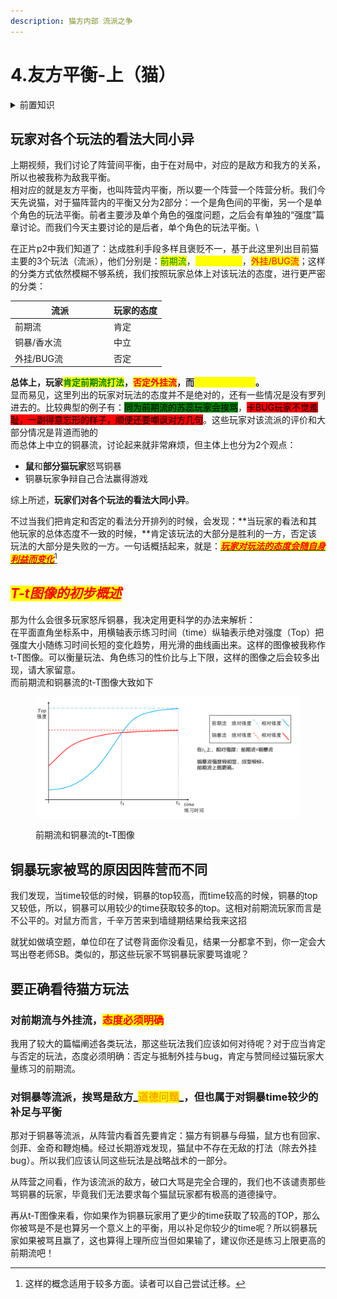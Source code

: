 ```yaml
---
description: 猫方内部 流派之争
---
```


# 4.友方平衡-上（猫）

<details>

<summary>前置知识</summary>

[1.差距](../part.i-current-abstract/1.gap.md)

[2.胜与负](../part.i-current-abstract/2.win-and-lose.md)

[3.敌我平衡](3.self-enemy-balance.md)

</details>

## 玩家对各个玩法的看法大同小异

&#x20;       上期视频，我们讨论了阵营间平衡，由于在对局中，对应的是敌方和我方的关系，所以也被我称为敌我平衡。\
&#x20;       相对应的就是友方平衡，也叫阵营内平衡，所以要一个阵营一个阵营分析。我们今天先说猫，对于猫阵营内的平衡又分为2部分：一个是角色间的平衡，另一个是单个角色的玩法平衡。前者主要涉及单个角色的强度问题，之后会有单独的“强度”篇章讨论。而我们今天主要讨论的是后者，单个角色的玩法平衡。\


&#x20;       在正片p2中我们知道了：达成胜利手段多样且褒贬不一，基于此这里列出目前猫主要的3个玩法（流派），他们分别是：<mark style="color:green;">前期流</mark>，<mark style="color:yellow;">铜暴/香水流</mark>，<mark style="color:red;">外挂/BUG流</mark>；这样的分类方式依然模糊不够系统，我们按照玩家总体上对该玩法的态度，进行更严密的分类：

<table data-full-width="false"><thead><tr><th width="144">流派</th><th>玩家的态度</th></tr></thead><tbody><tr><td>前期流</td><td>肯定</td></tr><tr><td>铜暴/香水流</td><td>中立</td></tr><tr><td>外挂/BUG流</td><td>否定</td></tr></tbody></table>

&#x20;       **总体上，玩家**<mark style="color:green;">**肯定前期流打法**</mark>**，**<mark style="color:red;">**否定外挂流**</mark>**，而**<mark style="color:yellow;">**铜暴流是中立的**</mark>**。**\
&#x20;      显而易见，这里列出的玩家对玩法的态度并不是绝对的，还有一些情况是没有罗列进去的。比较典型的例子有：<mark style="background-color:green;">同为前期流的苏蕊玩家会挨骂</mark>，<mark style="background-color:red;">卡BUG玩家不觉羞耻，一副得意忘形的样子，顺便还要嘲讽对方几句</mark>。这些玩家对该流派的评价和大部分情况是背道而驰的\
而总体上中立的铜暴流，讨论起来就非常麻烦，但主体上也分为2个观点：

* **鼠**和**部分猫玩家**怒骂铜暴
* 铜暴玩家争辩自己合法赢得游戏

综上所述，**玩家们对各个玩法的看法大同小异**。

不过当我们把肯定和否定的看法分开排列的时候，会发现：**当玩家的看法和其他玩家的总体态度不一致的时候，**肯定该玩法的大部分是胜利的一方，否定该玩法的大部分是失败的一方。一句话概括起来，就是：[_<mark style="color:red;">**玩家对玩法的态度会随自身利益而变化**</mark>_](#user-content-fn-1)[^1]

## _<mark style="color:red;">**T-t图像的初步概述**</mark>_

&#x20;      那为什么会很多玩家怒斥铜暴，我决定用更科学的办法来解析：\
&#x20;      在平面直角坐标系中，用横轴表示练习时间（time）纵轴表示绝对强度（Top）把强度大小随练习时间长短的变化趋势，用光滑的曲线画出来。这样的图像被我称作t-T图像。可以衡量玩法、角色练习的性价比与上下限，这样的图像之后会较多出现，请大家留意。\
&#x20;      而前期流和铜暴流的t-T图像大致如下

<figure><img src="../.gitbook/assets/屏幕截图 2023-07-15 133745.png" alt=""><figcaption><p>前期流和铜暴流的t-T图像</p></figcaption></figure>

## 铜暴玩家被骂的原因因阵营而不同

&#x20;       我们发现，当time较低的时候，铜暴的top较高，而time较高的时候，铜暴的top又较低，所以，铜暴可以用较少的time获取较多的top。这相对前期流玩家而言是不公平的。对鼠方而言，千辛万苦来到墙缝期结果给我来这招

&#x20;       就犹如做填空题，单位印在了试卷背面你没看见，结果一分都拿不到，你一定会大骂出卷老师SB。类似的，那这些玩家不骂铜暴玩家要骂谁呢？

## 要正确看待猫方玩法

### 对前期流与外挂流，<mark style="color:red;">态度必须明确</mark>

&#x20;       我用了较大的篇幅阐述各类玩法，那这些玩法我们应该如何对待呢？对于应当肯定与否定的玩法，态度必须明确：否定与抵制外挂与bug，肯定与赞同经过猫玩家大量练习的前期流。

### 对铜暴等流派，挨骂是敌方_<mark style="color:orange;">道德问题</mark>_，但也属于对铜暴time较少的补足与平衡

&#x20;       那对于铜暴等流派，从阵营内看首先要肯定：猫方有铜暴与母猫，鼠方也有回家、剑菲、金奇和鞭炮桶。经过长期游戏发现，猫鼠中不存在无敌的打法（除去外挂bug）。所以我们应该认同这些玩法是战略战术的一部分。

&#x20;       从阵营之间看，作为该流派的敌方，破口大骂是完全合理的，我们也不该谴责那些骂铜暴的玩家，毕竟我们无法要求每个猫鼠玩家都有极高的道德操守。

&#x20;       再从t-T图像来看，你如果作为铜暴玩家用了更少的time获取了较高的TOP，那么你被骂是不是也算另一个意义上的平衡，用以补足你较少的time呢？所以铜暴玩家如果被骂且赢了，这也算得上理所应当但如果输了，建议你还是练习上限更高的前期流吧！

[^1]: 这样的概念适用于较多方面。读者可以自己尝试迁移。
